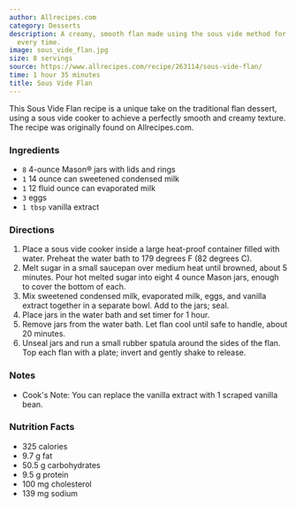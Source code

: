 ```yaml
---
author: Allrecipes.com
category: Desserts
description: A creamy, smooth flan made using the sous vide method for perfect texture
  every time.
image: sous_vide_flan.jpg
size: 8 servings
source: https://www.allrecipes.com/recipe/263114/sous-vide-flan/
time: 1 hour 35 minutes
title: Sous Vide Flan
---
```


This Sous Vide Flan recipe is a unique take on the traditional flan dessert, using a sous vide cooker to achieve a perfectly smooth and creamy texture. The recipe was originally found on Allrecipes.com.

### Ingredients

* `8` 4-ounce Mason® jars with lids and rings
* `1` 14 ounce can sweetened condensed milk
* `1` 12 fluid ounce can evaporated milk
* `3` eggs
* `1 tbsp` vanilla extract

### Directions

1. Place a sous vide cooker inside a large heat-proof container filled with water. Preheat the water bath to 179 degrees F (82 degrees C).
2. Melt sugar in a small saucepan over medium heat until browned, about 5 minutes. Pour hot melted sugar into eight 4 ounce Mason jars, enough to cover the bottom of each.
3. Mix sweetened condensed milk, evaporated milk, eggs, and vanilla extract together in a separate bowl. Add to the jars; seal.
4. Place jars in the water bath and set timer for 1 hour.
5. Remove jars from the water bath. Let flan cool until safe to handle, about 20 minutes.
6. Unseal jars and run a small rubber spatula around the sides of the flan. Top each flan with a plate; invert and gently shake to release.

### Notes

- Cook's Note: You can replace the vanilla extract with 1 scraped vanilla bean.

### Nutrition Facts

* 325 calories
* 9.7 g fat
* 50.5 g carbohydrates
* 9.5 g protein
* 100 mg cholesterol
* 139 mg sodium
